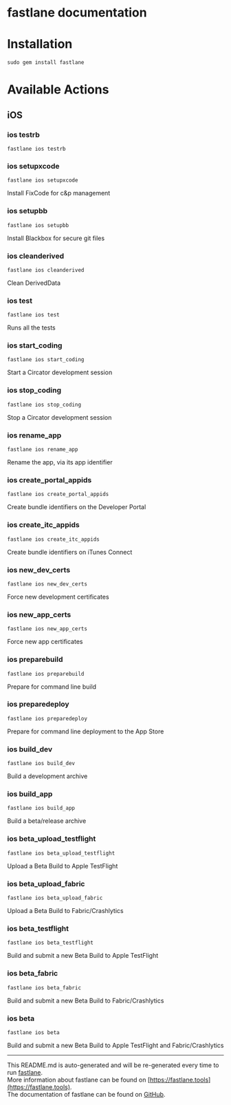 fastlane documentation
================
# Installation
```
sudo gem install fastlane
```
# Available Actions
## iOS
### ios testrb
```
fastlane ios testrb
```

### ios setupxcode
```
fastlane ios setupxcode
```
Install FixCode for c&p management
### ios setupbb
```
fastlane ios setupbb
```
Install Blackbox for secure git files
### ios cleanderived
```
fastlane ios cleanderived
```
Clean DerivedData
### ios test
```
fastlane ios test
```
Runs all the tests
### ios start_coding
```
fastlane ios start_coding
```
Start a Circator development session
### ios stop_coding
```
fastlane ios stop_coding
```
Stop a Circator development session
### ios rename_app
```
fastlane ios rename_app
```
Rename the app, via its app identifier
### ios create_portal_appids
```
fastlane ios create_portal_appids
```
Create bundle identifiers on the Developer Portal
### ios create_itc_appids
```
fastlane ios create_itc_appids
```
Create bundle identifiers on iTunes Connect
### ios new_dev_certs
```
fastlane ios new_dev_certs
```
Force new development certificates
### ios new_app_certs
```
fastlane ios new_app_certs
```
Force new app certificates
### ios preparebuild
```
fastlane ios preparebuild
```
Prepare for command line build
### ios preparedeploy
```
fastlane ios preparedeploy
```
Prepare for command line deployment to the App Store
### ios build_dev
```
fastlane ios build_dev
```
Build a development archive
### ios build_app
```
fastlane ios build_app
```
Build a beta/release archive
### ios beta_upload_testflight
```
fastlane ios beta_upload_testflight
```
Upload a Beta Build to Apple TestFlight
### ios beta_upload_fabric
```
fastlane ios beta_upload_fabric
```
Upload a Beta Build to Fabric/Crashlytics
### ios beta_testflight
```
fastlane ios beta_testflight
```
Build and submit a new Beta Build to Apple TestFlight
### ios beta_fabric
```
fastlane ios beta_fabric
```
Build and submit a new Beta Build to Fabric/Crashlytics
### ios beta
```
fastlane ios beta
```
Build and submit a new Beta Build to Apple TestFlight and Fabric/Crashlytics

----

This README.md is auto-generated and will be re-generated every time to run [fastlane](https://fastlane.tools).  
More information about fastlane can be found on [https://fastlane.tools](https://fastlane.tools).  
The documentation of fastlane can be found on [GitHub](https://github.com/fastlane/fastlane).